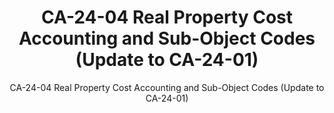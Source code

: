 ---
layout: resources-landing
title: "CA-24-04 Real Property Cost Accounting and Sub-Object Codes (Update to CA-24-01)"
subtitle: "CA-24-04 Real Property Cost Accounting and Sub-Object Codes (Update to CA-24-01)"
doc-link: ../assets/files/OFFM Controller Alert Sub Object codes 8_20_24.pdf
filters: controller-alert 2024 archived cfoc
fiscal_year: 2024
---